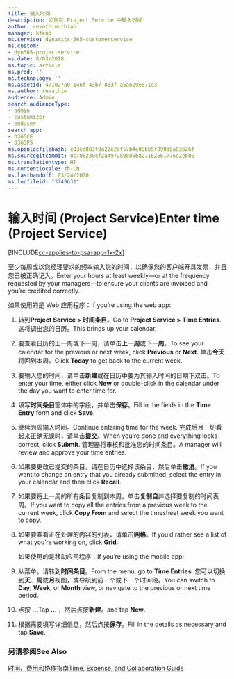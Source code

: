 ```yaml
---
title: 输入时间
description: 如何在 Project Service 中输入时间
author: revathimuthiah
manager: kfend
ms.service: dynamics-365-customerservice
ms.custom:
- dyn365-projectservice
ms.date: 8/03/2018
ms.topic: article
ms.prod: ''
ms.technology: ''
ms.assetid: 471027a0-146f-43b7-883f-a6a629e671e3
ms.author: revathim
audience: Admin
search.audienceType:
- admin
- customizer
- enduser
search.app:
- D365CE
- D365PS
ms.openlocfilehash: c03ed883f0a22e2af57b4e08bb5f090d8a03b26f
ms.sourcegitcommit: 8c786230ef2a497280885b827162561776e2eb00
ms.translationtype: HT
ms.contentlocale: zh-CN
ms.lasthandoff: 03/24/2020
ms.locfileid: "3749631"
---
```

# <a name="enter-time-project-service"></a><span data-ttu-id="ef257-103">输入时间 (Project Service)</span><span class="sxs-lookup"><span data-stu-id="ef257-103">Enter time (Project Service)</span></span>

[!INCLUDE[cc-applies-to-psa-app-1x-2x](../includes/cc-applies-to-psa-app-1x-2x.md)]

<span data-ttu-id="ef257-104">至少每周或以您经理要求的频率输入您的时间，以确保您的客户端开具发票，并且您已被正确记入。</span><span class="sxs-lookup"><span data-stu-id="ef257-104">Enter your hours at least weekly—or at the frequency requested by your managers—to ensure your clients are invoiced and you’re credited correctly.</span></span>  
  
 <span data-ttu-id="ef257-105">如果使用的是 Web 应用程序：</span><span class="sxs-lookup"><span data-stu-id="ef257-105">If you’re using the web app:</span></span>  
  
1. <span data-ttu-id="ef257-106">转到**Project Service > 时间条目**。</span><span class="sxs-lookup"><span data-stu-id="ef257-106">Go to **Project Service > Time Entries**.</span></span> <span data-ttu-id="ef257-107">这将调出您的日历。</span><span class="sxs-lookup"><span data-stu-id="ef257-107">This brings up your calendar.</span></span>  
  
2. <span data-ttu-id="ef257-108">要查看日历的上一周或下一周，请单击**上一周**或**下一周**。</span><span class="sxs-lookup"><span data-stu-id="ef257-108">To see your calendar for the previous or next week, click **Previous** or **Next**.</span></span> <span data-ttu-id="ef257-109">单击**今天**将回到本周。</span><span class="sxs-lookup"><span data-stu-id="ef257-109">Click **Today** to get back to the current week.</span></span>  
  
3. <span data-ttu-id="ef257-110">要输入您的时间，请单击**新建**或在日历中要为其输入时间的日期下双击。</span><span class="sxs-lookup"><span data-stu-id="ef257-110">To enter your time, either click **New** or double-click in the calendar under the day you want to enter time for.</span></span>  
  
4. <span data-ttu-id="ef257-111">填写**时间条目**窗体中的字段，并单击**保存**。</span><span class="sxs-lookup"><span data-stu-id="ef257-111">Fill in the fields in the **Time Entry** form and click **Save**.</span></span>  
  
5. <span data-ttu-id="ef257-112">继续为周输入时间。</span><span class="sxs-lookup"><span data-stu-id="ef257-112">Continue entering time for the week.</span></span> <span data-ttu-id="ef257-113">完成后且一切看起来正确无误时，请单击**提交**。</span><span class="sxs-lookup"><span data-stu-id="ef257-113">When you’re done and everything looks correct, click **Submit**.</span></span> <span data-ttu-id="ef257-114">管理器将审核和批准您的时间条目。</span><span class="sxs-lookup"><span data-stu-id="ef257-114">A manager will review and approve your time entries.</span></span>  
  
6. <span data-ttu-id="ef257-115">如果要更改已提交的条目，请在日历中选择该条目，然后单击**撤消**。</span><span class="sxs-lookup"><span data-stu-id="ef257-115">If you want to change an entry that you already submitted, select the entry in your calendar and then click **Recall**.</span></span>  
  
7. <span data-ttu-id="ef257-116">如果要将上一周的所有条目复制到本周，单击**复制自**并选择要复制的时间表周。</span><span class="sxs-lookup"><span data-stu-id="ef257-116">If you want to copy all the entries from a previous week to the current week, click **Copy From** and select the timesheet week you want to copy.</span></span>  
  
8. <span data-ttu-id="ef257-117">如果要查看正在处理的内容的列表，请单击**网格**。</span><span class="sxs-lookup"><span data-stu-id="ef257-117">If you’d rather see a list of what you’re working on, click **Grid**.</span></span>  
  
   <span data-ttu-id="ef257-118">如果使用的是移动应用程序：</span><span class="sxs-lookup"><span data-stu-id="ef257-118">If you’re using the mobile app:</span></span>  
  
9. <span data-ttu-id="ef257-119">从菜单，请转到**时间条目**。</span><span class="sxs-lookup"><span data-stu-id="ef257-119">From the menu, go to **Time Entries**.</span></span>     <span data-ttu-id="ef257-120">您可以切换到**天**、**周**或**月**视图，或导航到前一个或下一个时间段。</span><span class="sxs-lookup"><span data-stu-id="ef257-120">You can switch to **Day**, **Week**, or **Month** view, or navigate to the previous or next time period.</span></span>  
  
10. <span data-ttu-id="ef257-121">点按 **…**</span><span class="sxs-lookup"><span data-stu-id="ef257-121">Tap **…**</span></span> <span data-ttu-id="ef257-122">，然后点按**新建**。</span><span class="sxs-lookup"><span data-stu-id="ef257-122">and tap **New**.</span></span>  
  
11. <span data-ttu-id="ef257-123">根据需要填写详细信息，然后点按**保存**。</span><span class="sxs-lookup"><span data-stu-id="ef257-123">Fill in the details as necessary and tap **Save**.</span></span>  
  
### <a name="see-also"></a><span data-ttu-id="ef257-124">另请参阅</span><span class="sxs-lookup"><span data-stu-id="ef257-124">See Also</span></span>  
 [<span data-ttu-id="ef257-125">时间、费用和协作指南</span><span class="sxs-lookup"><span data-stu-id="ef257-125">Time, Expense, and Collaboration Guide</span></span>](../project-service/time-expense-collaboration-guide.md)
